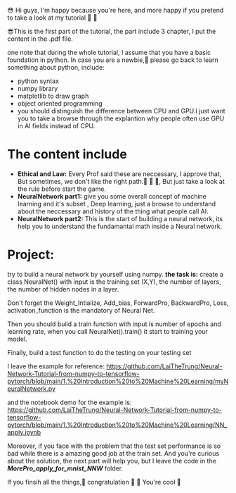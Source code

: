 :flushed: Hi guys, I'm happy because you're here, and more happy if you pretend to take a look at my tutorial :sparkling_heart: :sparkling_heart:

:sunglasses:This is the first part of the tutorial, the part include 3 chapter, I put the content in the .pdf file.

one note that during the whole tutorial, I assume that you have a basic foundation in python. In case you are a newbie,:ghost: please go back to learn something about python, include:
* python syntax
* numpy library
* matplotlib to draw graph
* object oriented programming
* you should distinguish the difference between CPU and GPU.I just want you to take a browse through the explantion why people often use GPU in AI fields instead of CPU.
# The content include
* **Ethical and Law:** Every Prof said these are neccessary, I approve that,  But sometimes, we don't like the right path.:ghost: :ghost: :ghost:, But just take a look at the rule before start the game.
* **NeuralNetwork part1:** give you some overall concept of machine learning and it's subset , Deep learning, just a browse to understand about the neccessary and history of the thing what people call AI.
* **NeuralNetwork part2:** This is the start of building a neural network, its help you to understand the fundamantal math inside a Neural network.
# Project:
try to build a neural network by yourself using numpy. 
**the task is:**
create a class NeuralNet() with input is the training set (X,Y), the number of layers, the number of hidden nodes in a layer.

Don't forget the Weight_Intialize, Add_bias, ForwardPro, BackwardPro, Loss, activation_function is the mandatory of Neural Net.

Then you should build a train function with input is number of epochs and learning rate, when you call NeuralNet().train() it start to training your model.

Finally, build a test function to do the testing on your testing set 

I leave the example for reference: https://github.com/LaiTheTrung/Neural-Network-Tutorial-from-numpy-to-tensorflow-pytorch/blob/main/1.%20Introduction%20to%20Machine%20Learning/myNeuralNetwork.py

and the notebook demo for the example is: https://github.com/LaiTheTrung/Neural-Network-Tutorial-from-numpy-to-tensorflow-pytorch/blob/main/1.%20Introduction%20to%20Machine%20Learning/NN_apply.ipynb

Moreover, if you face with the problem that the test set performance is so bad while there is a amazing good job at the train set. And you're curious about the solution, the next part will help you, but I leave the code in the ***MorePro_apply_for_mnist_NNW*** folder. 

If you finsih all the things,:partying_face: congratulation :hugs: :100: You're cool :cowboy_hat_face:
